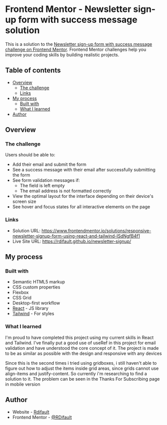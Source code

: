 # Frontend Mentor - Newsletter sign-up form with success message solution

This is a solution to the [Newsletter sign-up form with success message challenge on Frontend Mentor](https://www.frontendmentor.io/challenges/newsletter-signup-form-with-success-message-3FC1AZbNrv). Frontend Mentor challenges help you improve your coding skills by building realistic projects. 

## Table of contents

- [Overview](#overview)
  - [The challenge](#the-challenge)
  - [Links](#links)
- [My process](#my-process)
  - [Built with](#built-with)
  - [What I learned](#what-i-learned)
- [Author](#author)

## Overview

### The challenge

Users should be able to:

- Add their email and submit the form
- See a success message with their email after successfully submitting the form
- See form validation messages if:
  - The field is left empty
  - The email address is not formatted correctly
- View the optimal layout for the interface depending on their device's screen size
- See hover and focus states for all interactive elements on the page

### Links

- Solution URL: https://www.frontendmentor.io/solutions/responsive-newsletter-signup-form-using-react-and-tailwind-lSdNgfB4f1
- Live Site URL: https://rdifault.github.io/newsletter-signup/

## My process

### Built with

- Semantic HTML5 markup
- CSS custom properties
- Flexbox
- CSS Grid
- Desktop-first workflow
- [React](https://reactjs.org/) - JS library
- [Tailwind](https://tailwindcss.com/) - For styles

### What I learned
I'm proud to have completed this project using my current skills in React and Tailwind. I've finally put a good use of useRef in this project for email validation and have understood the core concept of it. The project is made to be as similar as possible with the design and responsive with any devices

Since this is the second times i tried using gridboxes, i still haven't able to figure out how to adjust the items inside grid areas, since grids cannot use align-items and justify-content. So currently i'm researching to find a solution to it. The problem can be seen in the Thanks For Subscribing page in mobile version

## Author

- Website - [Rdifault](https://rdifault.github.io)
- Frontend Mentor - [@RDifault](https://www.frontendmentor.io/profile/RDifault)
